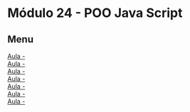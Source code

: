 # Módulo 24 - POO Java Script

## Menu 
[Aula - ]()  
[Aula - ]()  
[Aula - ]()  
[Aula - ]()  
[Aula - ]()  
[Aula - ]()  
[Aula - ]()  